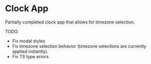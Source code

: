 # Clock App

Partially completed clock app that allows for timezone selection.

TODO:

- Fix modal styles
- Fix timezone selection behavior (timezone selections are currently applied instantly).
- Fix TS type errors

